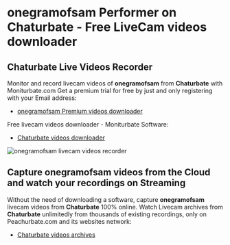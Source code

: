 # onegramofsam Performer on Chaturbate - Free LiveCam videos downloader

## Chaturbate Live Videos Recorder

Monitor and record livecam videos of **onegramofsam** from **Chaturbate** with Moniturbate.com
Get a premium trial for free by just and only registering with your Email address:
* [onegramofsam Premium videos downloader](https://moniturbate.com/request-demo-licence-key.html)

Free livecam videos downloader - Moniturbate Software:
* [Chaturbate videos downloader](https://moniturbate.com/moniturbate-download-software.html)

![onegramofsam livecam videos recorder](https://peachurnet.com/templates/moniturbate-software.png)


## Capture onegramofsam videos from the Cloud and watch your recordings on Streaming

Without the need of downloading a software, capture **onegramofsam** livecam videos from **Chaturbate** 100% online.
Watch Livecam archives from **Chaturbate** unlimitedly from thousands of existing recordings, only on Peachurbate.com and its websites network:
* [Chaturbate videos archives](https://peachurnet.com/)